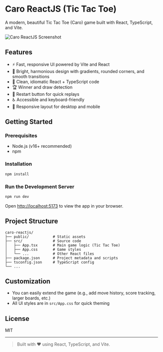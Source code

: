 # Caro ReactJS (Tic Tac Toe)

A modern, beautiful Tic Tac Toe (Caro) game built with React, TypeScript, and Vite.

![Caro ReactJS Screenshot](https://github.com/user-attachments/assets/b2039454-746c-44fd-a00f-7acc02f81ea9)

## Features

- ⚡️ Fast, responsive UI powered by Vite and React
- 🎨 Bright, harmonious design with gradients, rounded corners, and smooth transitions
- 🧩 Clean, idiomatic React + TypeScript code
- 🏆 Winner and draw detection
- 🔄 Restart button for quick replays
- ♿ Accessible and keyboard-friendly
- 📱 Responsive layout for desktop and mobile

## Getting Started

### Prerequisites

- Node.js (v16+ recommended)
- npm

### Installation

```bash
npm install
```

### Run the Development Server

```bash
npm run dev
```

Open [http://localhost:5173](http://localhost:5173) to view the app in your browser.

## Project Structure

```
caro-reactjs/
├── public/           # Static assets
├── src/              # Source code
│   ├── App.tsx       # Main game logic (Tic Tac Toe)
│   ├── App.css       # Game styles
│   └── ...           # Other React files
├── package.json      # Project metadata and scripts
├── tsconfig.json     # TypeScript config
└── ...
```

## Customization

- You can easily extend the game (e.g., add move history, score tracking, larger boards, etc.)
- All UI styles are in `src/App.css` for quick theming

## License

MIT

---

> Built with ❤️ using React, TypeScript, and Vite.
